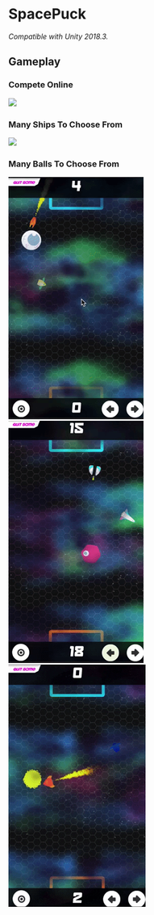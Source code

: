 # SpacePuck
*Compatible with Unity 2018.3.*

## Gameplay
### Compete Online
![](Gifs/game.gif)
### Many Ships To Choose From
![](Gifs/SelectShip.gif)
### Many Balls To Choose From
![](Gifs/eyeball.gif) &nbsp; &nbsp; ![](Gifs/HexagonPuck.gif) &nbsp; &nbsp;![](Gifs/SunPuck.gif) 

